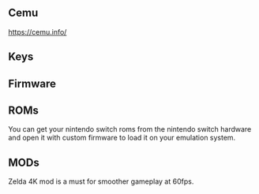 

## Cemu

https://cemu.info/

## Keys



## Firmware


## ROMs

You can get your nintendo switch roms from the nintendo switch hardware and open it with custom firmware to load it on your emulation system.


## MODs

Zelda 4K mod is a must for smoother gameplay at 60fps.
